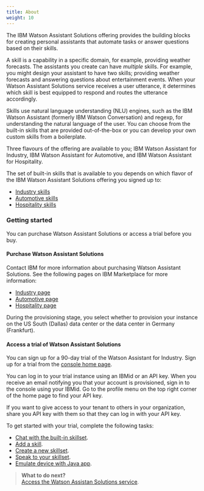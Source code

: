 ```yaml
---
title: About
weight: 10
---
```

The IBM Watson Assistant Solutions offering provides the building blocks for creating personal assistants that automate tasks or answer questions based on their skills.

A skill is a capability in a specific domain, for example, providing weather forecasts. The assistants you create can have *multiple* skills. For example, you might design your assistant to have two skills; providing weather forecasts and answering questions about entertainment events. When your Watson Assistant Solutions service receives a user utterance, it determines which skill is best equipped to respond and routes the utterance accordingly.

Skills use natural language understanding (NLU) engines, such as the IBM Watson Assistant (formerly IBM Watson Conversation) and regexp, for understanding the natural language of the user.  You can choose from the built-in skills that are provided out-of-the-box or you can develop your own custom skills from a boilerplate.  

Three flavours of the offering are available to you; IBM Watson Assistant for Industry, IBM Watson Assistant for Automotive, and IBM Watson Assistant for Hospitality. 

The set of built-in skills that is available to you depends on which flavor of the IBM Watson Assistant Solutions offering you signed up to:

- [Industry skills]({{site.baseurl}}/flavours/industry)
- [Automotive skills]({{site.baseurl}}/flavours/automotive)
- [Hospitality skills]({{site.baseurl}}/flavours/hospitality)

### Getting started
You can purchase Watson Assistant Solutions or access a trial before you buy.

#### Purchase Watson Assistant Solutions
Contact IBM for more information about purchasing Watson Assistant Solutions. See the following pages on IBM Marketplace for more information:

- [Industry page](https://www.ibm.com/us-en/marketplace/watson-assistant-for-industry/purchase#product-header-top)
- [Automotive page](https://www.ibm.com/us-en/marketplace/watson-assistant-for-automotive/purchase#product-header-to)
- [Hospitality page](https://www.ibm.com/us-en/marketplace/watson-assistant-for-hospitality/purchase#product-header-top)

 During the provisioning stage, you select whether to provision your instance on the US South (Dallas) data center or the data center in Germany (Frankfurt).

#### Access a trial of Watson Assistant Solutions
You can sign up for a 90-day trial of the Watson Assistant for Industry.  Sign up for a trial from the [console home page](https://watson-personal-assistant-toolkit.mybluemix.net).  

You can log in to your trial instance using an IBMid or an API key. When you receive an email notifying you that your account is provisioned, sign in to the console using your IBMid. Go to the profile menu on the top right corner of the home page to find your API key. 

If you want to give access to your tenant to others in your organization, share you API key with them so that they can log in with your API key.

To get started with your trial, complete the following tasks:
- [Chat with the built-in skillset]({{site.baseurl}}/trial/chat-with-builtin).
- [Add a skill]({{site.baseurl}}/trial/add-running-skill).
- [Create a new skillset]({{site.baseurl}}/trial/create-skillset).
- [Speak to your skillset]({{site.baseurl}}/trial/speak-to-skillset).
- [Emulate device with Java app]({{site.baseurl}}/trial/emulate-device).

> **What to do next?**<br/>
[Access the Watson Assistan Solutions service]({{site.baseurl}}/get-started/get-api-key).
